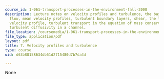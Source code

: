 ```yaml
---
course_id: 1-061-transport-processes-in-the-environment-fall-2008
description: Lecture notes on velocity profiles and turbulence, the basics of turbulent
  flow, mean velocity profiles, turbulent boundary layers, shear, the logarithmic
  velocity profile, turbulent transport in the equation of mass conservation, and
  turbulent diffusivity in a channel.
file_location: /coursemedia/1-061-transport-processes-in-the-environment-fall-2008/d63b88158634db61d2715480d7b7da4d_turbulent.pdf
file_type: application/pdf
layout: pdf
title: 7. Velocity profiles and turbulence
type: course
uid: d63b88158634db61d2715480d7b7da4d

---
```

None